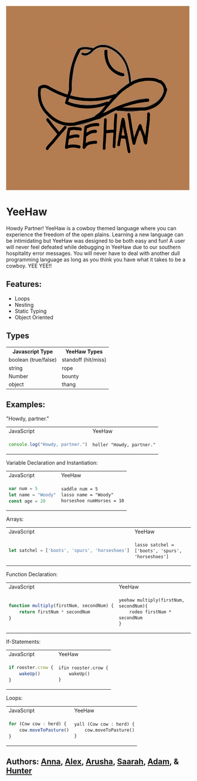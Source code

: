 <img src=./docs/YeeHawLogo.jpg width="500" height="500">

# YeeHaw

Howdy Partner! YeeHaw is a cowboy themed language where you can experience the freedom of the open plains. Learning a new language can be intimidating but YeeHaw was designed to be both easy and fun! A user will never feel defeated while debugging in YeeHaw due to our southern hospitality error messages. You will never have to deal with another dull programming language as long as you think you have what it takes to be a cowboy. YEE YEE!!

## Features:

- Loops
- Nesting
- Static Typing
- Object Oriented

## Types

<table>
  <tr>
    <th>Javascript Type</th>
    <th>YeeHaw Types</th>
  </tr>
  <tr>
    <td>boolean (true/false)</td>
    <td>standoff (hit/miss)</td>
  </tr>
  <tr>
    <td>string</td>
    <td>rope</td>
  </tr>
  <tr>
    <td>Number</td>
    <td>bounty</td>
  </tr>
  <tr>
    <td>object</td>
    <td>thang</td>
  </tr>
</table>

## Examples:

"Howdy, partner."

<table>
<tr>
<td> JavaScript </td> <td> YeeHaw </td>
</tr>
<tr>
<td>

```Javascript
console.log("Howdy, partner.")
```

</td>

<td>

```
holler "Howdy, partner."
```

</td>
</tr>
</table>

Variable Declaration and Instantiation:

<table>
<tr>
<td> JavaScript </td> <td> YeeHaw </td>
</tr>
<tr>
<td>

```Javascript
var num = 5
let name = "Woody"
const age = 20
```

</td>

<td>

```
saddle num = 5
lasso name = "Woody"
horseshoe numHorses = 10
```

</td>
</tr>
</table>

Arrays:

<table>
<tr>
<td> JavaScript </td> <td> YeeHaw </td>
</tr>
<tr>
<td>

```Javascript
let satchel = ['boots', 'spurs', 'horseshoes']
```

</td>

<td>

```
lasso satchel = ['boots', 'spurs', 'horseshoes']
```

</td>
</tr>
</table>

Function Declaration:

<table>
<tr>
<td> JavaScript </td> <td> YeeHaw </td>
</tr>
<tr>
<td>

```Javascript
function multiply(firstNum, secondNum) {
    return firstNum * secondNum
}
```

</td>

<td>

```
yeehaw multiply(firstNum, secondNum){
    rodeo firstNum * secondNum
}
```

</td>
</tr>
</table>

If-Statements:

<table>
<tr>
<td> JavaScript </td> <td> YeeHaw </td>
</tr>
<tr>
<td>

```Javascript
if rooster.crow {
    wakeUp()
}
```

</td>

<td>

```
ifin rooster.crow {
    wakeUp()
}
```

</td>
</tr>
</table>

Loops:

<table>
<tr>
<td> JavaScript </td> <td> YeeHaw </td>
</tr>
<tr>
<td>

```Javascript
for (Cow cow : herd) {
    cow.moveToPasture()
}
```

</td>
<td>

```
yall (Cow cow : herd) {
    cow.moveToPasture()
}
```

</td>
</tr>
</table>

## Authors: [Anna](https://github.com/agarren20), [Alex](https://github.com/alex-armknecht), [Arusha](https://github.com/arusha-r), [Saarah](https://github.com/speer987), [Adam](https://github.com/atrafec1), & [Hunter](https://github.com/hunterkrasa)
